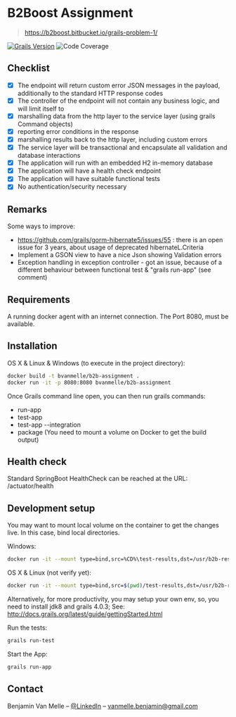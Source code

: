 # B2Boost Assignment 
> https://b2boost.bitbucket.io/grails-problem-1/

[![Grails Version][grails-image]][grails-url]
![Code Coverage][code-coverage]

## Checklist

- [X] The endpoint will return custom error JSON messages in the payload, additionally to the standard HTTP response codes
- [X] The controller of the endpoint will not contain any business logic, and will limit itself to
- [X] marshalling data from the http layer to the service layer (using grails Command objects)
- [x] reporting error conditions in the response
- [x] marshalling results back to the http layer, including custom errors
- [x] The service layer will be transactional and encapsulate all validation and database interactions
- [x] The application will run with an embedded H2 in-memory database
- [x] The application will have a health check endpoint
- [x] The application will have suitable functional tests
- [x] No authentication/security necessary

## Remarks
Some ways to improve:
- https://github.com/grails/gorm-hibernate5/issues/55 : there is an open issue for 3 years, about usage of deprecated hibernateL.Criteria
- Implement a GSON view to have a nice Json showing Validation errors
- Exception handling in exception controller - got an issue, because of a different behaviour between functional test & "grails run-app" (see comment)

## Requirements

A running docker agent with an internet connection. The Port 8080, must be available.

## Installation

OS X & Linux & Windows (to execute in the project directory):
```sh
docker build -t bvanmelle/b2b-assignment .
docker run -it -p 8080:8080 bvanmelle/b2b-assignment
```
Once Grails command line open, you can then run grails commands:
- run-app
- test-app	
- test-app --integration
- package (You need to mount a volume on Docker to get the build output)

## Health check

Standard SpringBoot HealthCheck can be reached at the URL: /actuator/health

## Development setup

You may want to mount local volume on the container to get the changes live. In this case, bind local directories.

Windows:
```sh
docker run -it --mount type=bind,src=%CD%\test-results,dst=/usr/b2b-rest-app/build/test-results --mount type=bind,src=%CD%\build.gradle,dst=/usr/b2b-rest-app/build.gradle --mount type=bind,src=%CD%\grails-app,dst=/usr/b2b-rest-app/grails-app --mount type=bind,src=%CD%\src,dst=/usr/b2b-rest-app/src -p 8080:8080 bvanmelle/b2b-assignment grails
```
OS X & Linux (not verify yet):
```sh
docker run -it --mount type=bind,src=$(pwd)/test-results,dst=/usr/b2b-rest-app/build/test-results --mount type=bind,src=$(pwd)/build.gradle,dst=/usr/b2b-rest-app/build.gradle --mount type=bind,src=$(pwd)/grails-app,dst=/usr/b2b-rest-app/grails-app --mount type=bind,src=$(pwd)/src,dst=/usr/b2b-rest-app/src -p 8080:8080 bvanmelle/b2b-assignment grails
```

Alternatively, for more productivity, you may setup your own env, so, you need to install jdk8 and grails 4.0.3; 
See: http://docs.grails.org/latest/guide/gettingStarted.html

Run the tests:
```sh
grails run-test
```
Start the App:
```sh
grails run-app
```

## Contact

Benjamin Van Melle – [@LinkedIn](https://www.linkedin.com/in/benjaminvm/) – vanmelle.benjamin@gmail.com

<!-- Markdown link & img dfn's -->
[grails-image]: https://img.shields.io/badge/Grails-4.0.3-green
[grails-url]: https://docs.grails.org/4.0.3/guide/single.html
[code-coverage]: https://img.shields.io/badge/Coverage-96%25-green